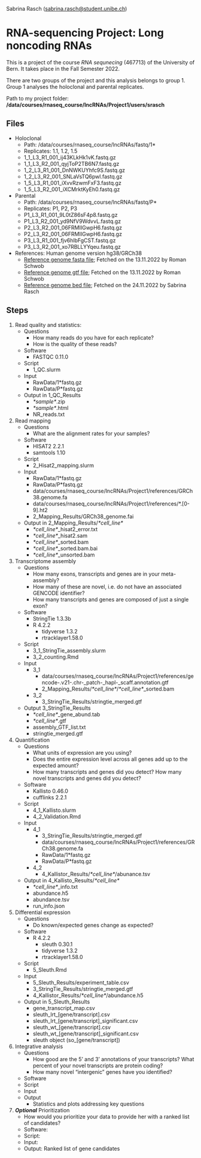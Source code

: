 Sabrina Rasch (sabrina.rasch@student.unibe.ch)

# RNA-sequencing Project: Long noncoding RNAs

This is a project of the course *RNA sequnecing* (467713) of the University of Bern. It takes place in the Fall Semester 2022.

There are two groups of the project and this analysis belongs to group 1. Group 1 analyses the holoclonal and parental replicates.

Path to my project folder: **/data/courses/rnaseq_course/lncRNAs/Project1/users/srasch**

## Files

* Holoclonal
    * Path: /data/courses/rnaseq_course/lncRNAs/fastq/1\*
    * Replicates: 1.1, 1.2, 1.5
    * 1_1_L3_R1_001_ij43KLkHk1vK.fastq.gz
    * 1_1_L3_R2_001_qyjToP2TB6N7.fastq.gz
    * 1_2_L3_R1_001_DnNWKUYhfc9S.fastq.gz
    * 1_2_L3_R2_001_SNLaVsTQ6pwl.fastq.gz
    * 1_5_L3_R1_001_iXvvRzwmFxF3.fastq.gz
    * 1_5_L3_R2_001_iXCMrktKyEh0.fastq.gz
* Parental
    * Path: /data/courses/rnaseq_course/lncRNAs/fastq/P\*
    * Replicates: P1, P2, P3
    * P1_L3_R1_001_9L0tZ86sF4p8.fastq.gz
    * P1_L3_R2_001_yd9NfV9WdvvL.fastq.gz
    * P2_L3_R2_001_06FRMIIGwpH6.fastq.gz
    * P2_L3_R2_001_06FRMIIGwpH6.fastq.gz
    * P3_L3_R1_001_fjv6hlbFgCST.fastq.gz
    * P3_L3_R2_001_xo7RBLLYYqeu.fastq.gz
* References: Human genome version hg38/GRCh38
    * [Reference genome fasta file](https://www.gencodegenes.org/human/release_21.html); Fetched on the 13.11.2022 by Roman Schwob
    * [Reference genome gtf file](https://www.gencodegenes.org/human/release_21.html); Fetched on the 13.11.2022 by Roman Schwob
    * [Reference genome bed file](https.//sourceforge.net/projects/rseqc/files/BED/Human_Homo_sapiens/); Fetched on the 24.11.2022 by Sabrina Rasch
    
## Steps

1. Read quality and statistics:
    * Questions
        * How many reads do you have for each replicate?
        * How is the quality of these reads?
    * Software
        * FASTQC 0.11.0
    * Script
        * 1_QC.slurm
    * Input
        * RawData/1\*fastq.gz
        * RawData/P\*fastq.gz
    * Output in 1_QC_Results
        * *\*sample\**.zip
        * *\*sample\**.html
        * NR_reads.txt
2. Read mapping
    * Questions
        * What are the alignment rates for your samples?
    * Software
        * HISAT2 2.2.1
        * samtools 1.10
    * Script
        * 2_Hisat2_mapping.slurm
    * Input
        * RawData/1\*fastq.gz
        * RawData/P\*fastq.gz
        * data/courses/rnaseq_course/lncRNAs/Project1/references/GRCh38.genome.fa
        * data/courses/rnaseq_course/lncRNAs/Project1/references/\*.[0-9].ht2
        * 2_Mapping_Results/GRCh38_genome.fai
    * Output in 2_Mapping_Results/*\*cell_line\**
        * *\*cell_line\**_hisat2_error.txt
        * *\*cell_line\**_hisat2.sam
        * *\*cell_line\**_sorted.bam
        * *\*cell_line\**_sorted.bam.bai
        * *\*cell_line\**_unsorted.bam
3. Transcriptome assembly
    * Questions
        * How many exons, transcripts and genes are in your meta-assembly?
        * How many of these are novel, i.e. do not have an associated GENCODE identifier?
        * How many transcripts and genes are composed of just a single exon?
    * Software
        * StringTie 1.3.3b
        * R 4.2.2
            * tidyverse 1.3.2
            * rtracklayer1.58.0
    * Script
        * 3_1_StringTie_assembly.slurm
        * 3_2_counting.Rmd
    * Input
        * 3_1
            * data/courses/rnaseq_course/lncRNAs/Project1/references/gencode\-.v21\-.chr\-_patch\-_hapl\-_scaff.annotation.gtf
            * 2_Mapping_Results/*\*cell_line\**/*\*cell_line\**_sorted.bam
        * 3_2
            * 3_StringTie_Results/stringtie_merged.gtf
    * Output 3_StringTie_Results
        * *\*cell_line\**_gene_abund.tab
        * *\*cell_line\**.gtf
        * assembly_GTF_list.txt
        * stringtie_merged.gtf
4. Quantification
    * Questions
        * What units of expression are you using?
        * Does the entire expression level across all genes add up to the expected amount?
        * How many transcripts and genes did you detect? How many novel transcripts and genes did you detect?
    * Software
        * Kallisto 0.46.0
        * cufflinks 2.2.1
    * Script
        * 4_1_Kallisto.slurm
        * 4_2_Validation.Rmd
    * Input
        * 4_1
            * 3_StringTie_Results/stringtie_merged.gtf
            * data/courses/rnaseq_course/lncRNAs/Project1/references/GRCh38.genome.fa
            * RawData/1\*fastq.gz
            * RawData/P\*fastq.gz
        * 4_2
            * 4_Kallistor_Results/*\*cell_line\**/abunance.tsv
    * Output in 4_Kallisto_Results/*\*cell_line\** 
        * *\*cell_line\**_info.txt
        * abundance.h5
        * abundance.tsv
        * run_info.json
5. Differential expression
    * Questions
        * Do known/expected genes change as expected?
    * Software
        * R 4.2.2
            * sleuth 0.30.1
            * tidyverse 1.3.2
            * rtracklayer1.58.0
    * Script
        * 5_Sleuth.Rmd
    * Input
        * 5_Sleuth_Results/experiment_table.csv
        * 3_StringTie_Results/stringtie_merged.gtf
        * 4_Kallistor_Results/*\*cell_line\**/abundance.h5
    * Output in 5_Sleuth_Results
        * gene_transcript_map.csv
        * sleuth_lrt_[gene/transcript].csv
        * sleuth_lrt_[gene/transcript]_significant.csv
        * sleuth_wt_[gene/transcript].csv
        * sleuth_wt_[gene/transcript]_significant.csv
        * sleuth object (so_[gene/transcript])
6. Integrative analysis
    * Questions
        * How good are the 5’ and 3’ annotations of your transcripts? What percent of your novel transcripts are protein coding?
        * How many novel “intergenic” genes have you identified?
    * Software
    * Script
    * Input
    * Output
        * Statistics and plots addressing key questions
7. ***Optional*** Prioritization
    * How would you prioritize your data to provide her with a ranked list of candidates?
    * Software:
    * Script:
    * Input: 
    * Output: Ranked list of gene candidates


